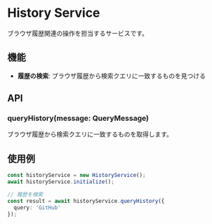# History Service

ブラウザ履歴関連の操作を担当するサービスです。

## 機能

- **履歴の検索**: ブラウザ履歴から検索クエリに一致するものを見つける

## API

### queryHistory(message: QueryMessage)
ブラウザ履歴から検索クエリに一致するものを取得します。

## 使用例

```typescript
const historyService = new HistoryService();
await historyService.initialize();

// 履歴を検索
const result = await historyService.queryHistory({
  query: 'GitHub'
});
```
